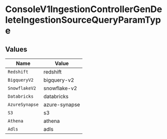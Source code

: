 # ConsoleV1IngestionControllerGenDeleteIngestionSourceQueryParamType


## Values

| Name           | Value          |
| -------------- | -------------- |
| `Redshift`     | redshift       |
| `BigqueryV2`   | bigquery-v2    |
| `SnowflakeV2`  | snowflake-v2   |
| `Databricks`   | databricks     |
| `AzureSynapse` | azure-synapse  |
| `S3`           | s3             |
| `Athena`       | athena         |
| `Adls`         | adls           |